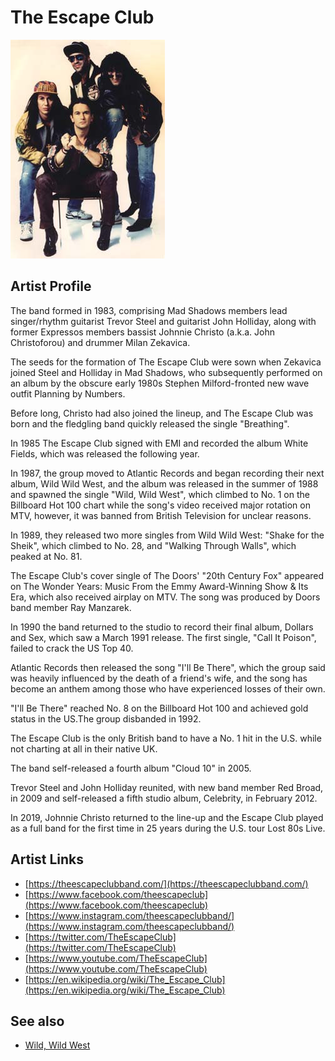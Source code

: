 # The Escape Club

![](../../assets/artists/The_Escape_Club.png)

## Artist Profile

The band formed in 1983, comprising Mad Shadows members lead singer/rhythm guitarist Trevor Steel and guitarist John Holliday, along with former Expressos members bassist Johnnie Christo (a.k.a. John Christoforou) and drummer Milan Zekavica. 

The seeds for the formation of The Escape Club were sown when Zekavica joined Steel and Holliday in Mad Shadows, who subsequently performed on an album by the obscure early 1980s Stephen Milford-fronted new wave outfit Planning by Numbers.

Before long, Christo had also joined the lineup, and The Escape Club was born and the fledgling band quickly released the single "Breathing".

In 1985 The Escape Club signed with EMI and recorded the album White Fields, which was released the following year. 

In 1987, the group moved to Atlantic Records and began recording their next album, Wild Wild West, and the album was released in the summer of 1988 and spawned the single "Wild, Wild West", which climbed to No. 1 on the Billboard Hot 100 chart while the song's video received major rotation on MTV, however, it was banned from British Television for unclear reasons.

In 1989, they released two more singles from Wild Wild West: "Shake for the Sheik", which climbed to No. 28, and "Walking Through Walls", which peaked at No. 81.

The Escape Club's cover single of The Doors' "20th Century Fox" appeared on The Wonder Years: Music From the Emmy Award-Winning Show & Its Era, which also received airplay on MTV. The song was produced by Doors band member Ray Manzarek.

In 1990 the band returned to the studio to record their final album, Dollars and Sex, which saw a March 1991 release. The first single, "Call It Poison", failed to crack the US Top 40. 

Atlantic Records then released the song "I'll Be There", which the group said was heavily influenced by the death of a friend's wife, and the song has become an anthem among those who have experienced losses of their own. 

"I'll Be There" reached No. 8 on the Billboard Hot 100 and achieved gold status in the US.The group disbanded in 1992. 

The Escape Club is the only British band to have a No. 1 hit in the U.S. while not charting at all in their native UK.

The band self-released a fourth album "Cloud 10" in 2005.

Trevor Steel and John Holliday reunited, with new band member Red Broad, in 2009 and self-released a fifth studio album, Celebrity, in February 2012.

In 2019, Johnnie Christo returned to the line-up and the Escape Club played as a full band for the first time in 25 years during the U.S. tour Lost 80s Live. 

## Artist Links

- [https://theescapeclubband.com/](https://theescapeclubband.com/)
- [https://www.facebook.com/theescapeclub](https://www.facebook.com/theescapeclub)
- [https://www.instagram.com/theescapeclubband/](https://www.instagram.com/theescapeclubband/)
- [https://twitter.com/TheEscapeClub](https://twitter.com/TheEscapeClub)
- [https://www.youtube.com/TheEscapeClub](https://www.youtube.com/TheEscapeClub)
- [https://en.wikipedia.org/wiki/The_Escape_Club](https://en.wikipedia.org/wiki/The_Escape_Club)


## See also

- [Wild, Wild West](Wild__Wild_West.md)

